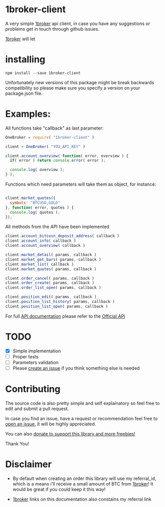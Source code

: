 1broker-client
=====

A very simple [1broker](https://1broker.com/m/r.php?i=11468) api client, in case 
you have any suggestions or problems get in touch through github issues.

[1broker](https://1broker.com/m/r.php?i=11468) will let

installing
====

````npm install --save 1broker-client````

Unfortunately new versions of this package might be break backwards
compatibility so please make sure you specify a version on your package.json
file.

Examples:
====

All functions take "callback" as last parameter:

````javascript
OneBroker = require( "1broker-client" )

client = OneBroker( "YOU_API_KEY" )

client.account_overview( function( error, overview ) {
  if( error ) return console.error( error );

  console.log( overview );
} );
````

Functions which need parameters will take them as object, for instance:

````javascript

client.market_quotes({
  symbols: "BTCUSD,GOLD"
}, function( error, quotes ) {
  console.log( quotes );
});

````

All methods from the API have been implemented

````javascript
client.account_bitcoin_deposit_address( callback )
client.account_info( callback )
client.account_overview( callback )

client.market_detail( params, callback )
client.market_get_bars( params, callback )
client.market_list( callback )
client.market_quotes( params, callback )

client.order_cancel( params, callback )
client.order_create( params, callback )
client.order_list_open( params, callback )

client.position_edit( params, callback )
client.position_list_history( params, callback )
client.position_list_open( params, callback )
````

For full [API documentation](https://1broker.com/?c=api_documentation) please refer to the [Official API](https://1broker.com/?c=api_documentation)

TODO
====

- [x] Simple implementation
- [ ] Proper tests
- [ ] Parameters validation
- [ ] Please [create an issue](https://github.com/flyingunicorn222/1broker-client/issues/new) if you think something else is needed

Contributing
====
The source code is also pretty simple and self explainatory so feel free
to edit and submit a pull request.

In case you find an issue, have a request or recommendation feel free to [open
an issue](https://github.com/flyingunicorn222/1broker-client/issues/new), it will be highly appreciated.

You can also [donate to support this library and more freebies!](https://blockchain.info/address/1767DuD8teMeeTV2DtPviqMYE1G13169x3)

Thank You!

Disclaimer
====
 - By default when creating an order this library will use my referral_id, 
which is a means i'll receive a small amount of BTC from [1broker](https://1broker.com/m/r.php?i=11468)! It would be great if you could keep it this way!

 - [1broker](https://1broker.com/m/r.php?i=11468) links on this documentation
also constains my referral link